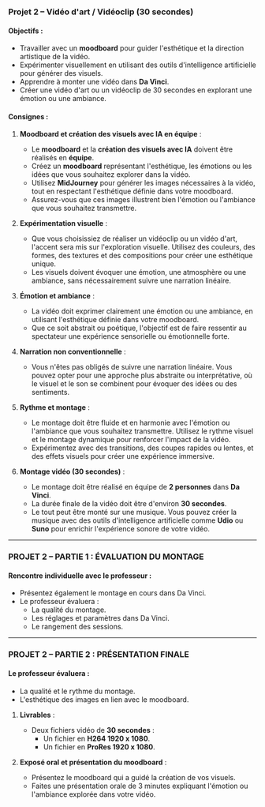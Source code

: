 ### Projet 2 – Vidéo d'art / Vidéoclip (30 secondes)

#### Objectifs :
- Travailler avec un **moodboard** pour guider l'esthétique et la direction artistique de la vidéo.
- Expérimenter visuellement en utilisant des outils d'intelligence artificielle pour générer des visuels.
- Apprendre à monter une vidéo dans **Da Vinci**.
- Créer une vidéo d'art ou un vidéoclip de 30 secondes en explorant une émotion ou une ambiance.
  
#### Consignes :

1. **Moodboard et création des visuels avec IA en équipe** :
   - Le **moodboard** et la **création des visuels avec IA** doivent être réalisés en **équipe**.
   - Créez un **moodboard** représentant l'esthétique, les émotions ou les idées que vous souhaitez explorer dans la vidéo.
   - Utilisez **MidJourney** pour générer les images nécessaires à la vidéo, tout en respectant l'esthétique définie dans votre moodboard.
   - Assurez-vous que ces images illustrent bien l'émotion ou l'ambiance que vous souhaitez transmettre.

2. **Expérimentation visuelle** :
   - Que vous choisissiez de réaliser un vidéoclip ou un vidéo d'art, l'accent sera mis sur l'exploration visuelle. Utilisez des couleurs, des formes, des textures et des compositions pour créer une esthétique unique.
   - Les visuels doivent évoquer une émotion, une atmosphère ou une ambiance, sans nécessairement suivre une narration linéaire.

3. **Émotion et ambiance** :
   - La vidéo doit exprimer clairement une émotion ou une ambiance, en utilisant l'esthétique définie dans votre moodboard.
   - Que ce soit abstrait ou poétique, l'objectif est de faire ressentir au spectateur une expérience sensorielle ou émotionnelle forte.

4. **Narration non conventionnelle** :
   - Vous n'êtes pas obligés de suivre une narration linéaire. Vous pouvez opter pour une approche plus abstraite ou interprétative, où le visuel et le son se combinent pour évoquer des idées ou des sentiments.

5. **Rythme et montage** :
   - Le montage doit être fluide et en harmonie avec l'émotion ou l'ambiance que vous souhaitez transmettre. Utilisez le rythme visuel et le montage dynamique pour renforcer l'impact de la vidéo.
   - Expérimentez avec des transitions, des coupes rapides ou lentes, et des effets visuels pour créer une expérience immersive.

6. **Montage vidéo (30 secondes)** :
   - Le montage doit être réalisé en équipe de **2 personnes** dans **Da Vinci**.
   - La durée finale de la vidéo doit être d'environ **30 secondes**.
   - Le tout peut être monté sur une musique. Vous pouvez créer la musique avec des outils d'intelligence artificielle comme **Udio** ou **Suno** pour enrichir l'expérience sonore de votre vidéo.

---

### PROJET 2 – PARTIE 1 : ÉVALUATION DU MONTAGE

#### Rencontre individuelle avec le professeur :
- Présentez également le montage en cours dans Da Vinci.
- Le professeur évaluera :
  - La qualité du montage.
  - Les réglages et paramètres dans Da Vinci.
  - Le rangement des sessions.

---

### PROJET 2 – PARTIE 2 : PRÉSENTATION FINALE

#### Le professeur évaluera :
  - La qualité et le rythme du montage.
  - L'esthétique des images en lien avec le moodboard.

1. **Livrables** :
   - Deux fichiers vidéo de **30 secondes** :
     - Un fichier en **H264 1920 x 1080**.
     - Un fichier en **ProRes 1920 x 1080**.
   
2. **Exposé oral et présentation du moodboard** :
   - Présentez le moodboard qui a guidé la création de vos visuels.
   - Faites une présentation orale de 3 minutes expliquant l'émotion ou l'ambiance explorée dans votre vidéo.
